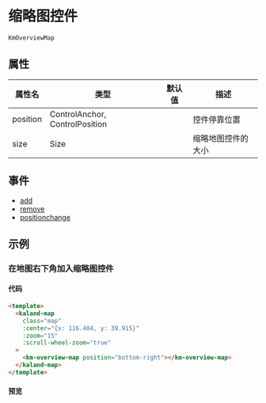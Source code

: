 # 缩略图控件

`KmOverviewMap`

## 属性

| 属性名   | 类型                           | 默认值 | 描述               |
| -------- | ------------------------------ | ------ | ------------------ |
| position | ControlAnchor, ControlPosition |        | 控件停靠位置       |
| size     | Size                           |        | 缩略地图控件的大小 |

## 事件

- <a href="https://maptalks.org/maptalks.js/api/0.x/control.Overview.html#event:add" target="_blank" title="add">add</a>
- <a href="https://maptalks.org/maptalks.js/api/0.x/control.Overview.html#event:remove" target="_blank" title="remove">remove</a>
- <a href="https://maptalks.org/maptalks.js/api/0.x/control.Overview.html#event:positionchange" target="_blank" title="positionchange">positionchange</a>

## 示例

### 在地图右下角加入缩略图控件

#### 代码

```html
<template>
  <kaland-map
    class="map"
    :center="{x: 116.404, y: 39.915}"
    :zoom="15"
    :scroll-wheel-zoom="true"
  >
    <km-overview-map position="bottom-right"></km-overview-map>
  </kaland-map>
</template>
```

#### 预览

<doc-preview>
  <kaland-map
    class="map"
    :center="{x: 116.404, y: 39.915}"
    :zoom="15"
    :scroll-wheel-zoom="true"
  >
    <km-overview-map position="bottom-right"></km-overview-map>
  </kaland-map>
</doc-preview>
